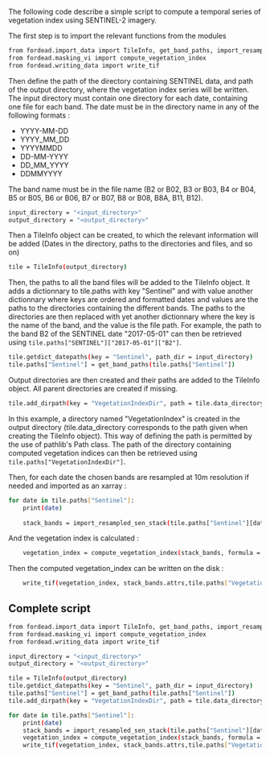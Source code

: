 The following code describe a simple script to compute a temporal series of vegetation index using SENTINEL-2 imagery.

The first step is to import the relevant functions from the modules
```bash
from fordead.import_data import TileInfo, get_band_paths, import_resampled_sen_stack
from fordead.masking_vi import compute_vegetation_index
from fordead.writing_data import write_tif
```

Then define the path of the directory containing SENTINEL data, and path of the output directory, where the vegetation index series will be written. The input directory must contain one directory for each date, containing one file for each band. The date must be in the directory name in any of the following formats :
- YYYY-MM-DD
- YYYY_MM_DD
- YYYYMMDD
- DD-MM-YYYY
- DD_MM_YYYY
- DDMMYYYY

The band name must be in the file name (B2 or B02, B3 or B03, B4 or B04, B5 or B05, B6 or B06, B7 or B07, B8 or B08, B8A, B11, B12).
```bash
input_directory = "<input_directory>"
output_directory = "<output_directory>"
```
Then a TileInfo object can be created, to which the relevant information will be added (Dates in the directory, paths to the directories and files, and so on)
```bash
tile = TileInfo(output_directory)
```
Then, the paths to all the band files will be added to the TileInfo object. It adds a dictionnary to tile.paths with key "Sentinel" and with value another dictionnary where keys are ordered and formatted dates and values are the paths to the directories containing the different bands. The paths to the directories are then replaced with yet another dictionnary where the key is the name of the band, and the value is the file path. For example, the path to the band B2 of the SENTINEL date "2017-05-01" can then be retrieved using `tile.paths["SENTINEL"]["2017-05-01"]["B2"]`.
```bash
tile.getdict_datepaths(key = "Sentinel", path_dir = input_directory)
tile.paths["Sentinel"] = get_band_paths(tile.paths["Sentinel"])
``` 

Output directories are then created and their paths are added to the TileInfo object. All parent directories are created if missing.
```bash
tile.add_dirpath(key = "VegetationIndexDir", path = tile.data_directory / "VegetationIndex")
``` 
In this example, a directory named "VegetationIndex" is created in the output directory (tile.data_directory corresponds to the path given when creating the TileInfo object). This way of defining the path is permitted by the use of pathlib's Path class. The path of the directory containing computed vegetation indices can then be retrieved using `tile.paths["VegetationIndexDir"]`.

Then, for each date the chosen bands are resampled at 10m resolution if needed and imported as an xarray :
```bash
for date in tile.paths["Sentinel"]:
    print(date)
    
    stack_bands = import_resampled_sen_stack(tile.paths["Sentinel"][date], ["B8","B4"])
``` 

And the vegetation index is calculated :
```bash
    vegetation_index = compute_vegetation_index(stack_bands, formula = "(B8-B4)/(B8+B4)")
``` 
Then the computed vegetation_index can be written on the disk :
```bash
    write_tif(vegetation_index, stack_bands.attrs,tile.paths["VegetationIndexDir"] / ("VegetationIndex_"+date+".tif"),nodata=0)
``` 

## Complete script

```bash
from fordead.import_data import TileInfo, get_band_paths, import_resampled_sen_stack
from fordead.masking_vi import compute_vegetation_index
from fordead.writing_data import write_tif

input_directory = "<input_directory>"
output_directory = "<output_directory>"

tile = TileInfo(output_directory)
tile.getdict_datepaths(key = "Sentinel", path_dir = input_directory)
tile.paths["Sentinel"] = get_band_paths(tile.paths["Sentinel"])
tile.add_dirpath(key = "VegetationIndexDir", path = tile.data_directory / "VegetationIndex")

for date in tile.paths["Sentinel"]:
    print(date)
    stack_bands = import_resampled_sen_stack(tile.paths["Sentinel"][date], ["B8","B4"])
    vegetation_index = compute_vegetation_index(stack_bands, formula = "(B8-B4)/(B8+B4)")
    write_tif(vegetation_index, stack_bands.attrs,tile.paths["VegetationIndexDir"] / ("VegetationIndex_"+date+".tif"),nodata=0)
``` 
